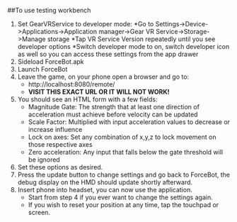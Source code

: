 ##To use testing workbench

1. Set GearVRService to developer mode:
	*Go to Settings->Device->Applications->Application manager->Gear VR Service->Storage->Manage storage
	*Tap VR Service Version repeatedly until you see developer options
	*Switch developer mode to on, switch developer icon as well so you can access these settings from the app drawer
2. Sideload ForceBot.apk
3. Launch ForceBot
4. Leave the game, on your phone open a browser and go to:
	* http://localhost:8080/remote/
	* **VISIT THIS EXACT URL OR IT WILL NOT WORK!**
5. You should see an HTML form with a few fields:
	* Magnitude Gate: The strength that at least one direction of acceleration must achieve before velocity can be updated
	* Scale Factor: Multiplied with input acceleration values to decrease or increase influence
	* Lock on axes: Set any combination of x,y,z to lock movement on those respective axes
	* Zero acceleration: Any input that falls below the gate threshold will be ignored
6. Set these options as desired.
7. Press the update button to change settings and go back to ForceBot, the debug display on the HMD should update shortly afterward.
8. Insert phone into headset, you can now use the application. 
	* Start from step 4 if you ever want to change the settings again.
	* If you wish to reset your position at any time, tap the touchpad or screen.

